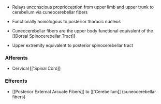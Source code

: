 - Relays unconscious proprioception from upper limb and upper trunk to cerebellum via cuneocerebellar fibers
- Functionally homologous to posterior thoracic nucleus
- Cuneocerebellar fibers are the upper body functional equivalent of the [[Dorsal Spinocerebellar Tract]]

- Upper extremity equivalent to posterior spinocerebellar tract
### Afferents
- Cervical [['Spinal Cord]]
### Efferents
- [[Posterior External Arcuate Fibers]] to [['Cerebellum]] (cuneocerebellar fibers)